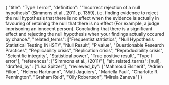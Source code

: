 {
    "title": "Type I error",
    "definition": "“Incorrect rejection of a null hypothesis” (Simmons et al., 2011, p. 1359), i.e. finding evidence to reject the null hypothesis that there is no effect when the evidence is actually in favouring of retaining the null that there is no effect (For example, a judge imprisoning an innocent person). Concluding that there is a significant effect and rejecting the null hypothesis when your findings actually occured by chance.",
    "related_terms": ["Frequentist statistics", "Null Hypothesis Statistical Testing (NHST)", "Null Result", "P value", "Questionable Research Practices", "Replicability crisis", "Replication crisis", "Reproducibility crisis", "Scientific integrity", "Statistical power", "True positive result", "Type I error"],
    "references": ["Simmons et al., (2011)"],
    "alt_related_terms": [null],
    "drafted_by": ["Lisa Spitzer"],
    "reviewed_by": ["Mahmoud Elsherif", "Adrien Fillon", "Helena Hartmann", "Matt Jaquiery", "Mariella Paul", "Charlotte R. Pennington", "Graham Reid", "Olly Robertson", "Mirela Zaneva"]
  }

